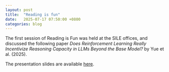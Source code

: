 ```yaml
---
layout: post
title:  "Reading is fun"
date:   2025-07-17 07:50:00 +0800
categories: blog
---
```


<!--more-->
The first session of Reading is Fun was held at the SILE offices, and discussed the following paper *Does Reinforcement Learning Really Incentivize Reasoning Capacity in LLMs Beyond the Base Model?* by Yue et al. (2025).

The presentation slides are available <a href="https://github.com/chongcher/chongcher.github.io/blob/master/_upload/250717-rif.pdf" title="250717-rif.pdf" download>here</a>.
